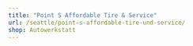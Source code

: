 ```yaml
---
title: "Point S Affordable Tire & Service"
url: /seattle/point-s-affordable-tire-und-service/
shop: Autowerkstatt
---
```

